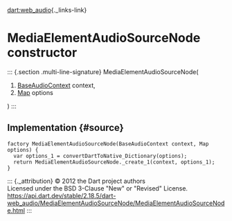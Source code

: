 [dart:web\_audio](../../dart-web_audio/dart-web_audio-library){._links-link}

MediaElementAudioSourceNode constructor
=======================================

::: {.section .multi-line-signature}
MediaElementAudioSourceNode(

1.  [BaseAudioContext](../baseaudiocontext-class) context,
2.  [Map](../../dart-core/map-class) options

)
:::

Implementation {#source}
--------------

``` {.language-dart data-language="dart"}
factory MediaElementAudioSourceNode(BaseAudioContext context, Map options) {
  var options_1 = convertDartToNative_Dictionary(options);
  return MediaElementAudioSourceNode._create_1(context, options_1);
}
```

::: {._attribution}
© 2012 the Dart project authors\
Licensed under the BSD 3-Clause \"New\" or \"Revised\" License.\
<https://api.dart.dev/stable/2.18.5/dart-web_audio/MediaElementAudioSourceNode/MediaElementAudioSourceNode.html>
:::
